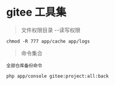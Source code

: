 # gitee 工具集

> 文件权限目录 --读写权限

    chmod -R 777 app/cache app/logs   
    
>  命令集合
    
    全部仓库备份命令
    
    php app/console gitee:project:all:back




